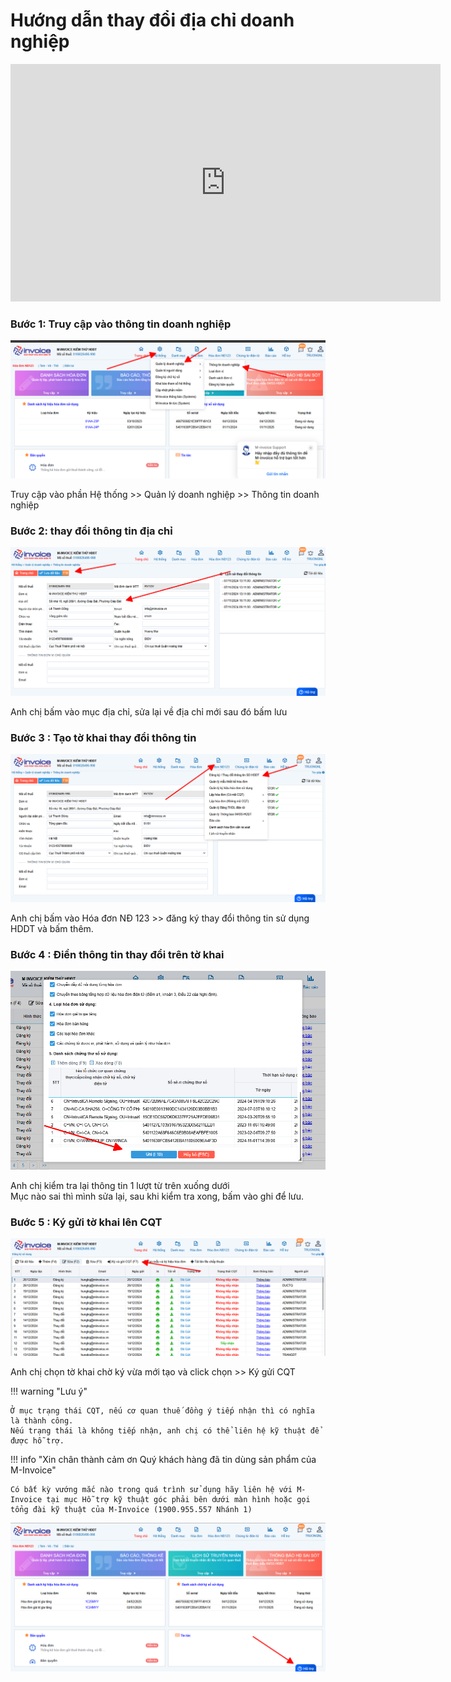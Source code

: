 # **Hướng dẫn thay đổi địa chỉ doanh nghiệp**

<iframe style="width: 43rem; height: 380px" 
    src="https://www.youtube.com/embed/GslGyYLCIDk" 
    frameborder="0" allowfullscreen>
</iframe>

### **Bước 1: Truy cập vào thông tin doanh nghiệp**

![Hình 1](../../assets/images/invoice1/1.0_diaChi_1.png)

Truy cập vào phần Hệ thống >> Quản lý doanh nghiệp >> Thông tin doanh nghiệp

### **Bước 2: thay đổi thông tin địa chỉ**

![Hình 2](../../assets/images/invoice1/1.0_diaChi_2.png)

Anh chị bấm vào mục địa chỉ, sửa lại về địa chỉ mới sau đó bấm lưu

### **Bước 3 : Tạo tờ khai thay đổi thông tin**

![Hình 3](../../assets/images/invoice1/1.0_diaChi_3.png)

Anh chị bấm vào Hóa đơn NĐ 123 >> đăng ký thay đổi thông tin sử dụng HDDT và bấm thêm.

### **Bước 4 : Điền thông tin thay đổi trên tờ khai**

![Hình 4](../../assets/images/invoice1/1.0_diaChi_4.png)

Anh chị kiểm tra lại thông tin 1 lượt từ trên xuống dưới  
Mục nào sai thì mình sửa lại, sau khi kiểm tra xong, bấm vào ghi để lưu.

### **Bước 5 : Ký gửi tờ khai lên CQT**

![Hình 5](../../assets/images/invoice1/1.0_diaChi_5.png)

Anh chị chọn tờ khai chờ ký vừa mới tạo và click chọn >> Ký gửi CQT

!!! warning "Lưu ý"

    Ở mục trạng thái CQT, nếu cơ quan thuế đồng ý tiếp nhận thì có nghĩa là thành công.
    Nếu trạng thái là không tiếp nhận, anh chị có thể liên hệ kỹ thuật để được hỗ trợ.

!!! info "Xin chân thành cảm ơn Quý khách hàng đã tin dùng sản phẩm của M-Invoice"

    Có bất kỳ vướng mắc nào trong quá trình sử dụng hãy liên hệ với M-Invoice tại mục Hỗ trợ kỹ thuật góc phải bên dưới màn hình hoặc gọi tổng đài kỹ thuật của M-Invoice (1900.955.557 Nhánh 1)

![Hình 6](../../assets/images/invoice1/1.0_suaTienBangTay_5.png)
